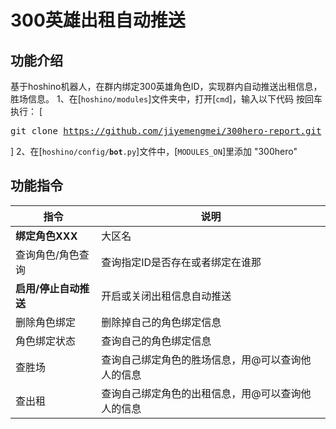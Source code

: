 # 300英雄出租自动推送
## 功能介绍
基于hoshino机器人，在群内绑定300英雄角色ID，实现群内自动推送出租信息，胜场信息。
1、在[<code>hoshino/modules</code>]文件夹中，打开[<code>cmd</code>]，输入以下代码 按回车执行：
[<pre>git clone https://github.com/jiyemengmei/300hero-report.git</pre>]
2、在[<code>hoshino/config/__bot__.py</code>]文件中，[<code>MODULES_ON</code>]里添加 "300hero"
## 功能指令
|  指令   | 说明  |
|  ----  | ----  |
| <b>绑定角色XXX|大区名</b>  | 绑定角色ID和所在大区，角色名和大区用|分开写 |
| 查询角色/角色查询  | 查询指定ID是否存在或者绑定在谁那  |
| <b>启用/停止自动推送</b>  | 开启或关闭出租信息自动推送 |
| 删除角色绑定  | 删除掉自己的角色绑定信息  |
| 角色绑定状态  | 查询自己的角色绑定信息  |
| 查胜场  | 查询自己绑定角色的胜场信息，用@可以查询他人的信息  |
| 查出租  | 查询自己绑定角色的出租信息，用@可以查询他人的信息  |

